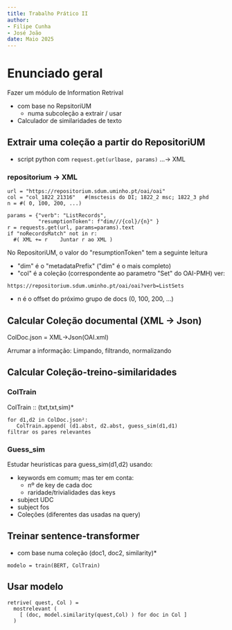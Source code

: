 ```yaml
---
title: Trabalho Prático II
author: 
- Filipe Cunha
- José João
date: Maio 2025
---
```


# Enunciado geral

Fazer um módulo de Information Retrival

- com base no RepsitoriUM
  - numa subcoleção a extrair / usar
- Calculador de similaridades de texto

## Extrair uma coleção a partir do RepositoriUM

- script python com `request.get(urlbase, params)` ...→ XML

### repositorium → XML

```
url = "https://repositorium.sdum.uminho.pt/oai/oai"
col = "col_1822_21316"   #(msctesis do DI; 1822_2 msc; 1822_3 phd
n = #( 0, 100, 200, ...)

params = {"verb": "ListRecords",
          "resumptionToken": f"dim///{col}/{n}" }
r = requests.get(url, params=params).text
if "noRecordsMatch" not in r:  
  #( XML += r    Juntar r ao XML )
```

No RepositoriUM, o valor do "resumptionToken" tem a seguinte leitura

-  "dim"   é o "metadataPrefix"  ("dim" é o mais completo)
-  "col" é a coleção (correspondente ao parametro "Set" do OAI-PMH) ver:

  `https://repositorium.sdum.uminho.pt/oai/oai?verb=ListSets`

-  n  é o offset do próximo grupo de docs (0, 100, 200, ...)

## Calcular Coleção documental (XML → Json)

ColDoc.json = XML→Json(OAI.xml) 

Arrumar a informação: Limpando, filtrando, normalizando

## Calcular Coleção-treino-similaridades

### ColTrain

ColTrain :: (txt,txt,sim)*
```
for d1,d2 in ColDoc.json²:
   ColTrain.append( (d1.abst, d2.abst, guess_sim(d1,d1)
filtrar os pares relevantes
```
### Guess_sim

Estudar heurísticas para guess_sim(d1,d2) usando:

- keywords em comum; mas ter em conta:
  - nº de key de cada doc
  - raridade/trivialidades das keys
- subject UDC
- subject fos
- Coleções (diferentes das usadas na query)

## Treinar sentence-transformer 

- com base numa coleção (doc1, doc2, similarity)*

```
modelo = train(BERT, ColTrain)
```

## Usar modelo

```
retrive( quest, Col ) =
  mostrelevant ( 
    [ (doc, model.similarity(quest,Col) ) for doc in Col ]
  )
```
